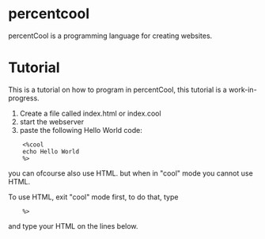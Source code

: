 # percentcool
percentCool is a programming language for creating websites.

# Tutorial
This is a tutorial on how to program in percentCool, this tutorial is a work-in-progress.

1. Create a file called index.html or index.cool
2. start the webserver
3. paste the following Hello World code:
```
    <%cool
    echo Hello World
    %>
```

you can ofcourse also use HTML. but when in "cool" mode you cannot use HTML.

To use HTML, exit "cool" mode first, to do that, type
```
    %>
```
and type your HTML on the lines below.
